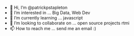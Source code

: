 - 👋 Hi, I’m @patrickpstapleton
- 👀 I’m interested in ... Big Data, Web Dev
- 🌱 I’m currently learning ... javascript
- 💞️ I’m looking to collaborate on ... open source projects rtmi
- 📫 How to reach me ... send me an email :)

<!---
patrickpstapleton/patrickpstapleton is a ✨ special ✨ repository because its `README.md` (this file) appears on your GitHub profile.
You can click the Preview link to take a look at your changes.
--->
